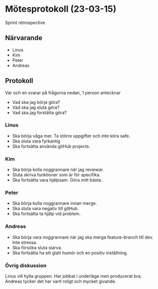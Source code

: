 # Mötesprotokoll (23-03-15)
Sprint retrospective
## Närvarande
* Linus
* Kim
* Peter
* Andreas

## Protokoll
Var och en svarar på frågorna nedan, 1 person antecknar
* Vad ska jag börja göra?
* Vad ska jag sluta göra?
* Vad ska jag forstätta göra? 

### Linus
* Ska börja våga mer. Ta större uppgifter och inte köra safe.
* Ska sluta vara fyrkantig
* Ska fortsätta använda gitHub projects.

### Kim
* Ska börja kolla noggrannare när jag reviewar.
* Sluta skriva funktioner som är för specifika.
* Ska fortsätta vara hjälpsam. Göra mitt bästa.

### Peter
* Ska börja kolla noggrannare innan merge.
* Ska sluta vara negativ till gitHub.
* Ska fortsätta ta hjälp vid problem.

### Andreas
* Ska börja vara noggrannare när jag ska merga feature-branch till dev. Inte stressa.
* Ska försöka sluta slarva.
* Ska fortsätta ha ett glatt humör och en positiv inställning. 
  
### Övrig diskussion
Linus vill hylla gruppen. Har jobbat i underläge men producerat bra.
Andreas tycker det har varit roligt och mycket givande.
